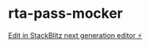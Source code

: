 # rta-pass-mocker

[Edit in StackBlitz next generation editor ⚡️](https://stackblitz.com/~/github.com/ndonolli/rta-pass-mocker)